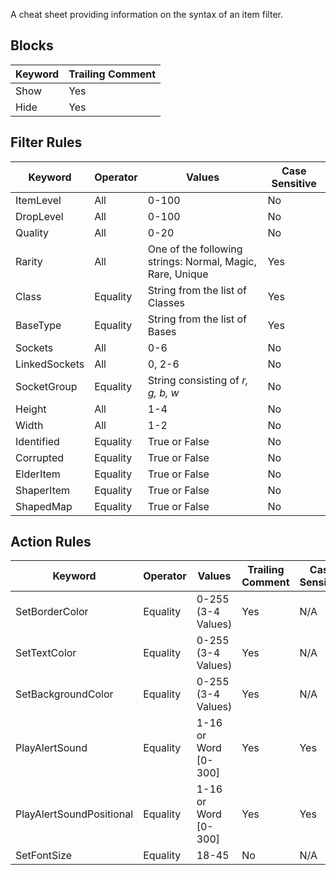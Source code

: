 A cheat sheet providing information on the syntax of an item filter.

## Blocks
Keyword | Trailing Comment
--- | ---
Show | Yes
Hide | Yes

## Filter Rules
Keyword | Operator | Values | Case Sensitive
--- | --- | --- | ---
ItemLevel | All | 0-100 | No
DropLevel | All | 0-100 | No
Quality | All | 0-20 | No
Rarity | All | One of the following strings: Normal, Magic, Rare, Unique | Yes
Class | Equality | String from the list of Classes | Yes
BaseType | Equality | String from the list of Bases | Yes
Sockets | All | 0-6 | No
LinkedSockets | All | 0, 2-6 | No
SocketGroup | Equality | String consisting of *r, g, b, w* | No
Height | All | 1-4 | No
Width | All | 1-2 | No
Identified | Equality | True or False | No
Corrupted | Equality | True or False | No
ElderItem | Equality | True or False | No
ShaperItem | Equality | True or False | No
ShapedMap | Equality | True or False | No

## Action Rules
Keyword | Operator | Values | Trailing Comment | Case Sensitive
--- | --- | --- | --- | --- |
SetBorderColor | Equality | 0-255 (3-4 Values) | Yes | N/A
SetTextColor | Equality | 0-255 (3-4 Values) | Yes | N/A
SetBackgroundColor | Equality | 0-255 (3-4 Values) | Yes | N/A
PlayAlertSound | Equality | 1-16 or Word [0-300] | Yes | Yes
PlayAlertSoundPositional | Equality | 1-16 or Word [0-300] | Yes | Yes
SetFontSize | Equality | 18-45 | No | N/A
